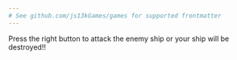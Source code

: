```yaml
---
# See github.com/js13kGames/games for supported frontmatter
---
```

Press the right button to attack the enemy ship or your ship will be destroyed!!